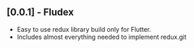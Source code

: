 ## [0.0.1] - Fludex

* Easy to use redux library build only for Flutter.
* Includes almost everything needed to implement redux.git

